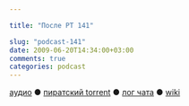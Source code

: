```yaml
---

title: "После РТ 141"

slug: "podcast-141"
date: 2009-06-20T14:34:00+03:00
comments: true
categories: podcast
---
```

[аудио](http://cdn.radio-t.com/rt141post.mp3) ● [пиратский torrent](http://pirates.radio-t.com/torrents/rt141post.mp3.torrent) ● [лог чата](http://chat.radio-t.com/logs/radio-t-141.html) ● [wiki](http://wiki.radio-t.com/%D0%9F%D0%BE%D1%81%D0%BB%D0%B5_%D0%A0%D0%A2_141)<audio src="http://cdn.radio-t.com/rt141post.mp3" preload="none">
